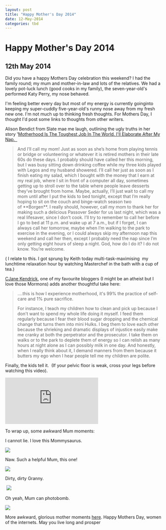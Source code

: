```yaml
---
layout: post
title: "Happy Mother's Day 2014"
date: 12-May-2014
categories: tbd
---
```


# Happy Mother's Day 2014

## 12th May 2014

Did you have a happy Mothers Day celebration this weekend? I had the family round; my mum and mother-in-law and lots of the relatives. We had a lovely pot-luck lunch (good cooks in my family),   the seven-year-old's performed Katy Perry,   my nose behaved.

I'm feeling better every day but most of my energy is currently goinginto keeping my super-cuddly five-year-old's runny nose away from my fresh new one. I'm not much up to thinking fresh thoughts. For Mothers Day, I thought I'd post some links to thoughts from other writers.

Alison Bendict from Slate mae me laugh, outlining the ugly truths in her story '<a href="http://www.slate.com/blogs/xx_factor/2014/04/15/motherhood_is_the_toughest_job_in_the_world_i_ll_elaborate_after_my_nap.html">Motherhood Is The Toughest Job In The World. I'll Elaborate After My Nap.  </a>

<blockquote>And I’ll call my mom! Just as soon as she’s home from playing tennis or bridge or volunteering or whatever it is retired mothers in their late 60s do these days. I probably should have called her this morning, but I was busy sitting down drinking coffee while my three kids played with Legos and my husband showered. I’ll call her just as soon as I finish eating my salad, which I bought with the money that I earn at my real job, where I sit in front of a computer all day, sometimes getting up to stroll over to the table where people leave desserts they’ve brought from home. Maybe, actually, I’ll just wait to call my mom until after I put the kids to bed tonight, except that I’m really hoping to sit on the couch and binge-watch season two of **Borgen**. I really should, however, call my mom to thank her for making such a delicious Passover Seder for us last night, which was a real lifesaver, since I don’t cook. I’ll try to remember to call her before I go to bed at 11 p.m. and wake up at 7 a.m., but if I forget, I can always call her tomorrow, maybe when I’m walking to the park to exercise in the evening, or I could always skip my afternoon nap this weekend and call her then, except I probably need the nap since I’m only getting eight hours of sleep a night. God, how do I do it? I do not know. You’re welcome.</blockquote>

( I relate to this. I got sprung by Keith today multi-task-maximising  my lunchtime relaxation hour by watching Masterchef in the bath with a cup of tea.)

<a href="http://www.cjanekendrick.com/">CJane Kendrick</a>, one of my favourite bloggers (I might be an atheist but I love those Mormons) adds another thoughtful take here:

<blockquote>....this is how I experience motherhood, it's 99% the practice of self-care and 1% pure sacrifice.

For instance, I teach my children how to clean and pick up because I don't want to spend my whole life doing it myself. I feed them regularly because I fear their blood sugar dropping and the chemical change that turns them into mini Hulks. I beg them to love each other because the shrieking and dramatic displays of injustice easily make me cranky at both the perpetrator and the prosecutor. I take them on walks or to the park to deplete them of energy so I can relish as many hours at night alone as I can possibly milk in one day. And honestly, when I really think about it, I demand manners from them because it butters my ego when I hear people tell me my children are polite.</blockquote>

Finally, the kids tell it.  (If your pelvic floor is weak, cross your legs before watching this video).

<iframe src='https://www.youtube.com/embed/G-rfGqYC3wU' frameborder='0' gesture='media' allow='encrypted-media' allowfullscreen></iframe>

To wrap up, some awkward Mum moments:

I cannot lie. I love this Mommysaurus.

<img class="photo-horiz" src="/images/2014/05/enhanced-buzz-6334-1399615279-12.jpg" />

Naw. Such a helpful Mum, this one!

<img class="photo-horiz" src="/images/2014/05/enhanced-buzz-6309-1399619473-4.jpg" />

Dirty, dirty Granny.

 <img class="photo-horiz" src="/images/2014/05/enhanced-buzz-31161-1399618696-13.jpg" />

Oh yeah, Mum can photobomb.

<img class="photo-horiz" src="/images/2014/05/enhanced-buzz-21932-1399616870-13.jpg" />

 

More awkward, glorious mother moments <a href="http://www.buzzfeed.com/jennaguillaume/most-awkward-mom-photos-of-all-time">here</a>. Happy Mothers Day, women of the internets. May you live long and prosper
